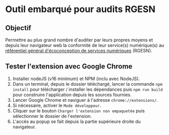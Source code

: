 # Outil embarqué pour audits RGESN 

## Objectif

Permettre au plus grand nombre d'auditer par leurs propres moyens et depuis leur navigateur web la conformité de leur service(s) numérique(s) au [référentiel général d'écoconception de services numériques](https://ecoresponsable.numerique.gouv.fr/publications/referentiel-general-ecoconception/) (RGESN).

## Tester l'extension avec Google Chrome

1. Installer nodeJS (v16 minimum) et NPM (inclu avec NodeJS).
2. Dans un terminal, depuis le dossier téléchargé, lancer la commande `npm install` pour télécharger / installer les dépendances puis `npm run build` pour construire l'application depuis les sources fournies.
3. Lancer Google Chrome et naviguer à l'adresse `chrome://extensions/`.
4. Si nécessaire, activer le `Mode développeur`.
5. Cliquer sur le bouton `Charger l'extension non empaquetée` puis sélectionner le dossier de l'extension.
6. L'accès au popup se fait depuis la partie supérieure droite du navigateur.
